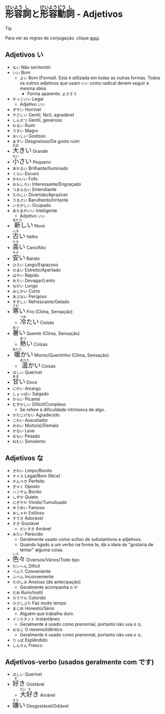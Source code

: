 # <ruby>形<rt>けい</rt>容<rt>よう</rt>詞<rt>し</rt></ruby>と<ruby>形<rt>けい</rt>容<rt>よう</rt>動<rt>どう</rt>詞<rt>し</rt></ruby> - Adjetivos

> [!TIP]
> Para ver as regras de conjugação, clique [aqui](conjugações-adjetivos.md).

## Adjetivos い

-   `ない` Não ser/existir
-   `いい` Bom
    -   `よい` Bom (Formal). Esta é utilizada em todas as outras formas. Todos os outros adjetivos que usam `いい` como radical devem seguir a mesma ideia.
        -   Forma aparente: `よさそう`
-   `かっこいい` Legal
    -   Adjetivo `いい`
-   `ダサい` Horrível
-   `やさしい` Gentil, fácil, agradável
-   `しんせつ` Gentil, generoso
-   `わるい` Ruim
-   `うすい` Magro
-   `おいしい` Gostoso
-   `まずい` Desgostoso/De gosto ruim
-   <font size="5"><code><ruby>大<rt>おお</rt>きい</ruby></code></font> Grande
-   <font size="5"><code><ruby>小<rt>ちい</rt>さい</ruby></code></font> Pequeno
-   `あかるい` Brilhante/Iluminado
-   `くらい` Escuro
-   `かわいい` Fofo
-   `おもしろい` Interessante/Engraçado
-   `つまらない` Entendiante
-   `たのしい` Divertido/Aprazível
-   `うるさい` Barulhento/Irritante
-   `いそがしい` Ocupado
-   `あたまがいい` Inteligente
    -   Adjetivo `いい`
-   <font size="5"><code><ruby>新<rt>あたら</rt>しい</ruby></code></font> Novo
-   <font size="5"><code><ruby>古<rt>ふる</rt>い</ruby></code></font> Velho
-   <font size="5"><code><ruby>高<rt>たか</rt>い</ruby></code></font> Caro/Alto
-   <font size="5"><code><ruby>安<rt>やす</rt>い</ruby></code></font> Barato
-   `ひろい` Largo/Espaçoso
-   `せまい` Estreito/Apertado
-   `はやい` Rápido
-   `おそい` Devagar/Lento
-   `ながい` Longo
-   `みじかい` Curto
-   `あぶない` Perigoso
-   `すずしい` Refrescante/Gelado
-   <font size="5"><code><ruby>寒<rt>さむ</rt>い</ruby></code></font> Frio (Clima, Sensação)
    -   <font size="5"><code><ruby>冷<rt>つめ</rt>たい</ruby></code></font> Coisas
-   <font size="5"><code><ruby>暑<rt>あつ</rt>い</ruby></code></font> Quente (Clima, Sensação)
    -   <font size="5"><code><ruby>熱<rt>あつ</rt>い</ruby></code></font> Coisas
-   <font size="5"><code><ruby>暖<rt>あたた</rt>かい</ruby></code></font> Morno/Quentinho (Clima, Sensação)
    -   <font size="5"><code><ruby>温<rt>あたた</rt>かい</ruby></code></font> Coisas
-   `ほしい` Querível
-   <font size="5"><code><ruby>甘<rt>あま</rt>い</ruby></code></font> Doce
-   `にがい` Amargo
-   `しょっぱい` Salgado
-   `からい` Picante
-   `むずかしい` Difícil/Complexo
    -   Se refere à dificuldade intrínseca de algo.
-   `かたじけない` Agradecido
-   `こわい` Assustador
-   `おおい` Muito(s)/Demais
-   `かるい` Leve
-   `おもい` Pesado
-   `ねむい` Sonolento

## Adjetivos な

-   `きれい` Limpo/Bonito
-   `ナイス` Legal/Bom (Nice)
-   `かんぺき` Perfeito
-   `ぎゃく` Oposto
-   `ハンサム` Bonito
-   `しずか` Quieto
-   `にぎやか` Vívido/Tumultuado
-   `ゆうめい` Famoso
-   `おしゃれ` Estiloso
-   `すてき` Adorável
-   `すき` Gostável
    -   `だいすき` Amável
-   `みたい` Parecido
    -   Geralmente usado como sufixo de substantivos e adjetivos.
    -   Quando ligado a um verbo na forma te, dá a ideia de "gostaria de tentar" alguma coisa.
-   <font size="5"><code><ruby>色<rt>いろ</rt>々</ruby></code></font> Diversos/Vários/Todo tipo
-   `たいへん` Difícil
-   `べんり` Conveniente
-   `ふべん` Inconveniente
-   `たのしみ` Ansioso (de antecipação)
    -   Geralmente acompanha o `が`
-   `だめ` Ruim/Inútil
-   `カラフル` Colorido
-   `ひさしぶり` Faz muito tempo
-   `まじめ` Honesto/Sério
    -   Alguém que trabalha duro.
-   `インスタント` Instantâneo
    -   Geralmente é usado como prenomial, portanto não usa o `な`.
-   `おなじ` O mesmo/Idêntico
    -   Geralmente é usado como prenomial, portanto não usa o `な`.
-   `りっぱ` Esplêndido
-   `しんせん` Fresco

## Adjetivos-verbo (usados geralmente com です)

-   `ほしい` Querível
-   <font size="5"><code><ruby>好<rt>す</rt>き</ruby></code></font> Gostável
    -   <font size="5"><code><ruby>大<rt>だい</rt>好<rt>す</rt>き</ruby></code></font> Amável
-   <font size="5"><code><ruby>嫌<rt>きら</rt>い</ruby></code></font> Desgostável/Odiável
